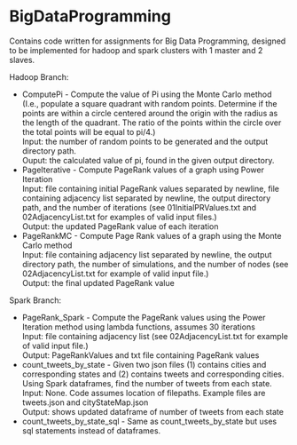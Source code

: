 # BigDataProgramming
Contains code written for assignments for Big Data Programming, designed to be implemented for hadoop and spark clusters with 1 master and 2 slaves. 

Hadoop Branch: 
* ComputePi - Compute the value of Pi using the Monte Carlo method (I.e., populate a square quadrant with random points. Determine if the points are within a circle centered around the origin with the radius as the length of the quadrant. The ratio of the points within the circle over the total points will be equal to pi/4.)  
    Input: the number of random points to be generated and the output directory path.  
    Ouput: the calculated value of pi, found in the given output directory.  
* PageIterative - Compute PageRank values of a graph using Power Iteration  
    Input: file containing initial PageRank values separated by newline, file containing adjacency list separated by newline, the output directory path, and the number of iterations (see 01InitialPRValues.txt and 02AdjacencyList.txt for examples of valid input files.)  
    Output: the updated PageRank value of each iteration  
* PageRankMC - Compute Page Rank values of a graph using the Monte Carlo method  
    Input: file containing adjacency list separated by newline, the output directory path, the number of simulations, and the number of nodes (see 02AdjacencyList.txt for example of valid input file.)  
    Output: the final updated PageRank value  

Spark Branch:
* PageRank_Spark - Compute the PageRank values using the Power Iteration method using lambda functions, assumes 30 iterations  
    Input: file containing adjacency list (see 02AdjacencyList.txt for example of valid input file.)  
    Output: PageRankValues and txt file containing PageRank values  
* count_tweets_by_state - Given two json files (1) contains cities and corresponding states and (2) contains tweets and corresponding cities. Using Spark dataframes, find the number of tweets from each state.  
    Input: None. Code assumes location of filepaths. Example files are tweets.json and cityStateMap.json  
    Output: shows updated dataframe of number of tweets from each state  
* count_tweets_by_state_sql - Same as count_tweets_by_state but uses sql statements instead of dataframes.


